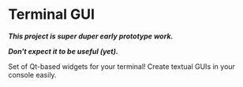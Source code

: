 # Terminal GUI

***This project is super duper early prototype work.***

***Don't expect it to be useful (yet).***

Set of Qt-based widgets for your terminal! Create textual GUIs in your console
easily.
